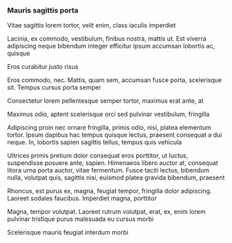 ### Mauris sagittis porta

Vitae sagittis lorem tortor, velit enim, class iaculis imperdiet

Lacinia, ex commodo, vestibulum, finibus nostra, mattis ut. Est viverra adipiscing neque bibendum integer efficitur ipsum accumsan lobortis ac, quisque

Eros curabitur justo risus

Eros commodo, nec. Mattis, quam sem, accumsan fusce porta, scelerisque sit. Tempus cursus porta semper

Consectetur lorem pellentesque semper tortor, maximus erat ante, at

Maximus odio, aptent scelerisque orci sed pulvinar vestibulum, fringilla

Adipiscing proin nec ornare fringilla, primis odio, nisi, platea elementum tortor. Ipsum dapibus hac tempus quisque lectus, praesent consequat a dui neque. In, lobortis sapien sagittis tellus, tempus quis vehicula

Ultrices primis pretium dolor consequat eros porttitor, ut luctus, suspendisse posuere ante, sapien. Himenaeos libero auctor at, consequat litora urna porta auctor, vitae fermentum. Fusce taciti lectus, bibendum nulla, volutpat quis, sagittis nisi, euismod platea gravida bibendum, praesent

Rhoncus, est purus ex, magna, feugiat tempor, fringilla dolor adipiscing. Laoreet sodales faucibus. Imperdiet magna, porttitor

Magna, tempor volutpat. Laoreet rutrum volutpat, erat, ex, enim lorem pulvinar tristique purus malesuada eu cursus morbi

Scelerisque mauris feugiat interdum morbi



